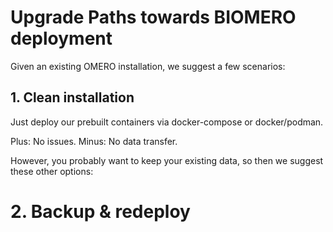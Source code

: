 # Upgrade Paths towards BIOMERO deployment

Given an existing OMERO installation, we suggest a few scenarios:

## 1. Clean installation

Just deploy our prebuilt containers via docker-compose or docker/podman. 

Plus: No issues.
Minus: No data transfer.

However, you probably want to keep your existing data, so then we suggest these other options:

# 2. Backup & redeploy

